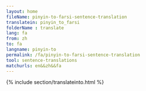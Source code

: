```yaml
---
layout: home
fileName: pinyin-to-farsi-sentence-translation
translatein: pinyin_to_farsi
folderName : translate
lang: fa
from: zh
to: fa
langname: pinyin-to
permalink: /fa/pinyin-to-farsi-sentence-translation
tool: sentence-translations
matchurls: en&&zh&&fa
---
```

{% include section/translateinto.html %}

